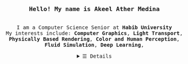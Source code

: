 <h3 align="center"><samp>Hello! My name is <b>Akeel Ather Medina</a></b></samp></h3>
<p align="center"><br>
  <samp>
    I am a Computer Science Senior at <b>Habib University</b> <br>
    My interests include:
    <b>Computer Graphics</b>, 
    <b>Light Transport</b>,
    <b>Physically Based Rendering</b>,
    <b>Color and Human Perception</b>,
    <b>Fluid Simulation</b>,
    <b>Deep Learning</b>,
  </samp>
</p>

<details align="center">
   <summary> <samp>&#9776; Details</samp></summary>
   <p align="center">
     <br>
      <a href="https://github.com/AkeelMedina22?tab=repositories&q=&type=&language=python&sort=" target="_blank"><img alt="Python" src="https://img.shields.io/badge/Python-green"></a>
      <a href="https://github.com/AkeelMedina22?tab=repositories&q=&type=&language=c%2B%2B&sort=" target="_blank"><img alt="C++" src="https://img.shields.io/badge/C++-blue"></a>
     <a href="https://github.com/AkeelMedina22?tab=repositories&q=&type=&language=javascript&sort=" target="_blank"><img alt="JavaScript" src="https://img.shields.io/badge/JavaScript-yellow"></a>
     <a href="https://github.com/AkeelMedina22?tab=repositories&q=&type=&language=LaTeX&sort=" target="_blank"><img alt="LaTeX" src="https://img.shields.io/badge/LaTeX-ff69b4"></a>
     <a href="https://github.com/AkeelMedina22?tab=repositories&q=&type=&language=kotlin&sort=" target="_blank"><img alt="Kotlin" src="https://img.shields.io/badge/Kotlin-purple"></a>
     <a href="https://github.com/AkeelMedina22?tab=repositories&q=&type=&language=jupyter+notebook&sort=" target="_blank"><img alt="Jupyter Notebook" src="https://img.shields.io/badge/Jupyter Notebook-grey"></a>
     <a href="https://github.com/AkeelMedina22?tab=repositories&q=&type=&language=systemverilog&sort=" target="_blank"><img alt="SystemVerilog" src="https://img.shields.io/badge/SystemVerilog-white"></a>
     <a href="https://github.com/AkeelMedina22?tab=repositories&q=&type=&language=processing&sort=" target="_blank"><img alt="Processing" src="https://img.shields.io/badge/Processing-silver"></a>
     
     


